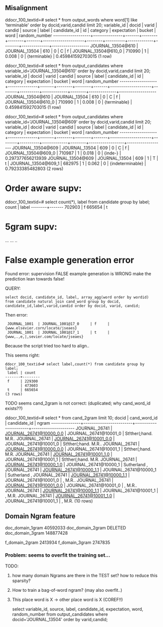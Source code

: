 ## Misalignment

ddocr_100_textid=# select * from output_words where word[1] like 'terminable' order by docid,varid,candid limit 20;
    variable_id    |     docid     | varid | candid | source | label |    candidate_id     |   id   | category | expectation | bucket |     word     |   random_number
-------------------+---------------+-------+--------+--------+-------+---------------------+--------+----------+-------------+--------+--------------+-------------------
 JOURNAL_13504@610 | JOURNAL_13504 |   610 |      0 | C      | f     | JOURNAL_13504@610_0 | 710990 |        1 |       0.008 |      0 | {terminable} | 0.459841592703015
(1 row)

ddocr_100_textid=# select * from output_candidates where variable_id='JOURNAL_13504@610' order by docid,varid,candid limit 20;
    variable_id    |     docid     | varid | candid | source | label |    candidate_id     |   id   | category | expectation | bucket |     word     |   random_number
-------------------+---------------+-------+--------+--------+-------+---------------------+--------+----------+-------------+--------+--------------+-------------------
 JOURNAL_13504@610 | JOURNAL_13504 |   610 |      0 | C      | f     | JOURNAL_13504@610_0 | 710990 |        1 |       0.008 |      0 | {terminable} | 0.459841592703015
(1 row)

ddocr_100_textid=# select * from output_candidates where variable_id='JOURNAL_13504@609' order by docid,varid,candid limit 20;
    variable_id    |     docid     | varid | candid | source | label |    candidate_id     |   id   | category | expectation | bucket |       word       |   random_number
-------------------+---------------+-------+--------+--------+-------+---------------------+--------+----------+-------------+--------+------------------+-------------------
 JOURNAL_13504@609 | JOURNAL_13504 |   609 |      0 | C      | f     | JOURNAL_13504@609_0 | 710987 |        1 |       0.018 |      0 | {inde-}          | 0.297377656213939
 JOURNAL_13504@609 | JOURNAL_13504 |   609 |      1 | T      | t     | JOURNAL_13504@609_1 | 682975 |        1 |       0.062 |      0 | {indeterminable} |  0.79233385482803
(2 rows)


# Order aware supv:

ddocr_100_textid=# select count(*), label from candidate group by label;
 count  | label
--------+-------
 702903 | f
 665654 | t


# 5gram supv:

...
...
..


# False example generation error

Found error: supervision FALSE example generation is WRONG
make the prediction lean towards false!

QUERY: 

    select docid, candidate_id, label, array_agg(word order by wordid) from candidate natural join cand_word group by docid, candidate_id,label,varid,candid order by docid, varid, candid;

Then error:

     JOURNAL_1001  | JOURNAL_1001@17_0     | f     | {www.elsevier.corn/locate/jseaes}
     JOURNAL_1001  | JOURNAL_1001@17_1     | t     | {www,.,e,|,sevier.com/locate/jseaes}

Because the script tried too hard to align..

This seems right:

    ddocr_100_textid=# select label,count(*) from candidate group by label;
     label | count
    -------+--------
     f     | 229300
           | 473603
     t     | 665654
    (3 rows)


TODO seems cand_2gram is not correct: (duplicated; why cand_word_id exists??)

ddocr_100_textid=# select * from cand_2gram limit 10;
     docid     |      cand_word_id       |     candidate_id      |        ngram
---------------+-------------------------+-----------------------+----------------------
 JOURNAL_26741 | JOURNAL_26741@10000_0.0 | JOURNAL_26741@10001_0 | St!ther(;hand. M.R..
 JOURNAL_26741 | JOURNAL_26741@10001_0.0 | JOURNAL_26741@10001_0 | St!ther(;hand. M.R..
 JOURNAL_26741 | JOURNAL_26741@10000_0.0 | JOURNAL_26741@10001_1 | St!ther(;hand. M.R.
 JOURNAL_26741 | JOURNAL_26741@10001_1.0 | JOURNAL_26741@10001_1 | St!ther(;hand. M.R.
 JOURNAL_26741 | JOURNAL_26741@10000_1.0 | JOURNAL_26741@10000_1 | Sutherland ,
 JOURNAL_26741 | JOURNAL_26741@10000_1.1 | JOURNAL_26741@10000_1 | Sutherland ,
 JOURNAL_26741 | JOURNAL_26741@10000_1.1 | JOURNAL_26741@10001_0 | , M.R..
 JOURNAL_26741 | JOURNAL_26741@10001_0.0 | JOURNAL_26741@10001_0 | , M.R..
 JOURNAL_26741 | JOURNAL_26741@10000_1.1 | JOURNAL_26741@10001_1 | , M.R.
 JOURNAL_26741 | JOURNAL_26741@10001_1.0 | JOURNAL_26741@10001_1 | , M.R.
(10 rows)


## Domain Ngram feature

doc_domain_1gram    40592033
doc_domain_2gram    DELETED
doc_domain_3gram    148877428

f_domain_2gram      2413934
f_domain_3gram      2747835

### Problem: seems to overfit the training set...

TODO: 
1. how many domain Ngrams are there in the TEST set?
    how to reduce this sparsity?
2. How to train a bag-of-word ngram? (may also overfit..)
3. This place word is X -> other place word is X (COREF!!)

    select variable_id, source, label, candidate_id, expectation, word, random_number from output_candidates where docid='JOURNAL_13504' order by varid,candid;